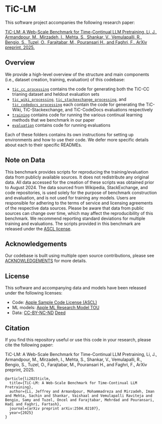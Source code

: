 # TiC-LM

This software project accompanies the following research paper:

[TiC-LM: A Web-Scale Benchmark for Time-Continual LLM Pretraining, Li, J., Armandpour, M., Mirzadeh, I., Mehta, S., Shankar, V., Vemulapalli, R., Bengio, S., Tuzel, O., Farajtabar, M., Pouransari H., and Faghri, F., ArXiv preprint, 2025.](https://arxiv.org/abs/2504.02107)

## Overview

We provide a high-level overview of the structure and main components (i.e., dataset creation, training, evaluation) of this codebase:
- [`tic_cc_processing`](tic_cc_processing/) contains the code for generating both the TiC-CC trianing dataset and heldout evaluation sets
- [`tic_wiki_processing`](tic_wiki_processing/), [`tic_stackexchange_processing`](tic_stackexchange_proecssing/), and [`tic_codedocs_processing`](tic_codedocs_processing/) each contain the code for generating the TiC-Wiki, TiC-Stackexchange, and TiC-CodeDocs evaluations respectively
- [`training`](training/) contains code for running the various continual learning methods that we benchmark in our paper
- [`evaluation`](evaluation/) contains code for running evaluations

Each of these folders contains its own instructions for setting up environments and how to use their code. We defer more specific details about each to their specific READMEs.

## Note on Data

This benchmark provides scripts for reproducing the training/evaluation data from publicly available sources. It does not redistribute any original data. All data accessed for the creation of these scripts was obtained prior to August 2024. The data sourced from Wikipedia, StackExchange, and code repositories, is used solely for the purpose of benchmark construction and evaluation, and is not used for training any models. Users are responsible for adhering to the terms of service and licensing agreements of the respective data sources. Please be aware that data from public sources can change over time, which may affect the reproducibility of this benchmark. We recommend reporting standard deviations for multiple training and evaluations. The scripts provided in this benchmark are released under the [ASCL license](./LICENSE).

## Acknowledgements
Our codebase is built using multiple open source contributions, please see [ACKNOWLEDGEMENTS](ACKNOWLEDGEMENTS) for more details. 

## License

This software and accompanying data and models have been released under the 
following licenses:
- Code: [Apple Sample Code License (ASCL)](./LICENSE)
- ML models: [Apple ML Research Model TOU](./LICENSE_MODELS)
- Data: [CC-BY-NC-ND](./LICENSE_DATA) [Deed](https://creativecommons.org/licenses/by-nc-nd/4.0/)

## Citation

If you find this repository useful or use this code in your research, please cite the following paper:

TiC-LM: A Web-Scale Benchmark for Time-Continual LLM Pretraining, Li, J., Armandpour, M., Mirzadeh, I., Mehta, S., Shankar, V., Vemulapalli, R., Bengio, S., Tuzel, O., Farajtabar, M., Pouransari H., and Faghri, F., ArXiv preprint, 2025.

```
@article{li2025ticlm,
  title={TiC-LM: A Web-Scale Benchmark for Time-Continual LLM Pretraining},
  author={Li, Jeffrey and Armandpour, Mohammadreza and Mirzadeh, Iman and Mehta, Sachin and Shankar, Vaishaal and Vemulapalli Raviteja and Bengio, Samy and Tuzel, Oncel and Farajtabar, Mehrdad and Pouransari, Hadi and Faghri, Fartash},
  journal={arXiv preprint arXiv:2504.02107},
  year={2025}
}
```
